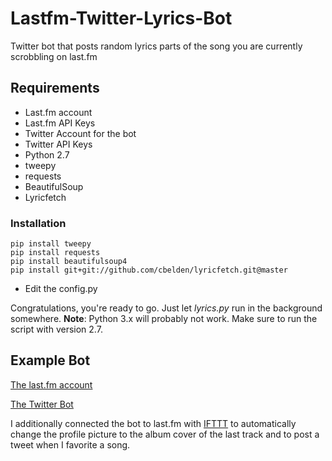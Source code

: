 # Lastfm-Twitter-Lyrics-Bot
Twitter bot that posts random lyrics parts of the song you are currently scrobbling on last.fm

## Requirements
* Last.fm account
* Last.fm API Keys
* Twitter Account for the bot
* Twitter API Keys
* Python 2.7
* tweepy
* requests
* BeautifulSoup
* Lyricfetch

### Installation

    pip install tweepy
    pip install requests
    pip install beautifulsoup4
    pip install git+git://github.com/cbelden/lyricfetch.git@master

* Edit the config.py

Congratulations, you're ready to go. Just let *lyrics.py* run in the background somewhere.
**Note**: Python 3.x will probably not work. Make sure to run the script with version 2.7.


## Example Bot
[The last.fm account](http://www.lastfm.de/user/3liah)

[The Twitter Bot](https://twitter.com/lyrics_vanita5)

I additionally connected the bot to last.fm with [IFTTT](https://ifttt.com/) to automatically change the 
profile picture to the album cover of the last track and to post a tweet when I favorite a song.
